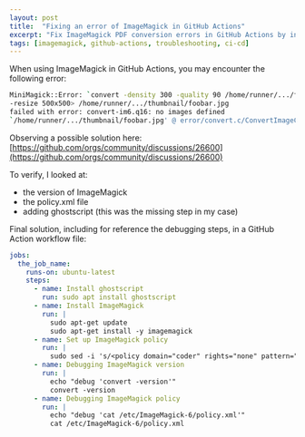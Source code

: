 ```yaml
---
layout: post
title:  "Fixing an error of ImageMagick in GitHub Actions"
excerpt: "Fix ImageMagick PDF conversion errors in GitHub Actions by installing Ghostscript and updating the ImageMagick policy configuration."
tags: [imagemagick, github-actions, troubleshooting, ci-cd]
---
```


When using ImageMagick in GitHub Actions, you may encounter the following error:

```sh
MiniMagick::Error: `convert -density 300 -quality 90 /home/runner/.../foobar.pdf[0] 
-resize 500x500> /home/runner/.../thumbnail/foobar.jpg 
failed with error: convert-im6.q16: no images defined 
`/home/runner/.../thumbnail/foobar.jpg' @ error/convert.c/ConvertImageCommand/3229.
```

Observing a possible solution here: [https://github.com/orgs/community/discussions/26600](https://github.com/orgs/community/discussions/26600)

To verify, I looked at: 
- the version of ImageMagick
- the policy.xml file
- adding ghostscript (this was the missing step in my case)

Final solution, including for reference the debugging steps, in a GitHub Action workflow file:

```yml
jobs:
  the_job_name:
    runs-on: ubuntu-latest
    steps:
      - name: Install ghostscript
        run: sudo apt install ghostscript
      - name: Install ImageMagick
        run: |
          sudo apt-get update
          sudo apt-get install -y imagemagick
      - name: Set up ImageMagick policy
        run: |
          sudo sed -i 's/<policy domain="coder" rights="none" pattern="PDF"/<policy domain="coder" rights="read|write" pattern="PDF"/' /etc/ImageMagick-6/policy.xml
      - name: Debugging ImageMagick version
        run: |
          echo "debug 'convert -version'"
          convert -version
      - name: Debugging ImageMagick policy
        run: |
          echo "debug 'cat /etc/ImageMagick-6/policy.xml'"
          cat /etc/ImageMagick-6/policy.xml
```    